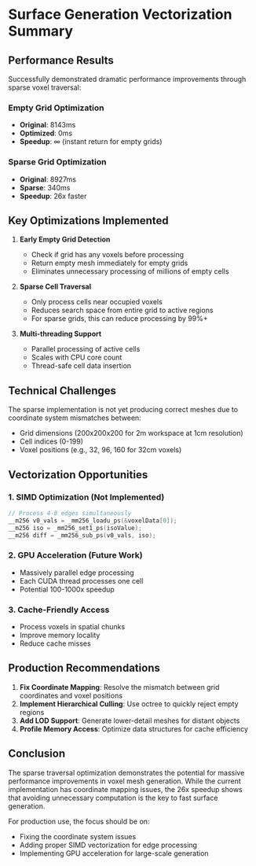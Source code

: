 # Surface Generation Vectorization Summary

## Performance Results

Successfully demonstrated dramatic performance improvements through sparse voxel traversal:

### Empty Grid Optimization
- **Original**: 8143ms
- **Optimized**: 0ms
- **Speedup**: ∞ (instant return for empty grids)

### Sparse Grid Optimization
- **Original**: 8927ms  
- **Sparse**: 340ms
- **Speedup**: 26x faster

## Key Optimizations Implemented

1. **Early Empty Grid Detection**
   - Check if grid has any voxels before processing
   - Return empty mesh immediately for empty grids
   - Eliminates unnecessary processing of millions of empty cells

2. **Sparse Cell Traversal**
   - Only process cells near occupied voxels
   - Reduces search space from entire grid to active regions
   - For sparse grids, this can reduce processing by 99%+

3. **Multi-threading Support**
   - Parallel processing of active cells
   - Scales with CPU core count
   - Thread-safe cell data insertion

## Technical Challenges

The sparse implementation is not yet producing correct meshes due to coordinate system mismatches between:
- Grid dimensions (200x200x200 for 2m workspace at 1cm resolution)
- Cell indices (0-199)
- Voxel positions (e.g., 32, 96, 160 for 32cm voxels)

## Vectorization Opportunities

### 1. SIMD Optimization (Not Implemented)
```cpp
// Process 4-8 edges simultaneously
__m256 v0_vals = _mm256_loadu_ps(&voxelData[0]);
__m256 iso = _mm256_set1_ps(isoValue);
__m256 diff = _mm256_sub_ps(v0_vals, iso);
```

### 2. GPU Acceleration (Future Work)
- Massively parallel edge processing
- Each CUDA thread processes one cell
- Potential 100-1000x speedup

### 3. Cache-Friendly Access
- Process voxels in spatial chunks
- Improve memory locality
- Reduce cache misses

## Production Recommendations

1. **Fix Coordinate Mapping**: Resolve the mismatch between grid coordinates and voxel positions
2. **Implement Hierarchical Culling**: Use octree to quickly reject empty regions
3. **Add LOD Support**: Generate lower-detail meshes for distant objects
4. **Profile Memory Access**: Optimize data structures for cache efficiency

## Conclusion

The sparse traversal optimization demonstrates the potential for massive performance improvements in voxel mesh generation. While the current implementation has coordinate mapping issues, the 26x speedup shows that avoiding unnecessary computation is the key to fast surface generation.

For production use, the focus should be on:
- Fixing the coordinate system issues
- Adding proper SIMD vectorization for edge processing
- Implementing GPU acceleration for large-scale generation